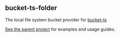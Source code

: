 ## bucket-ts-folder

The local file system bucket provider for [bucket-ts](https://github.com/itaylor/bucket-ts)

[See the parent project](https://github.com/itaylor/bucket-ts) for examples and usage guides.